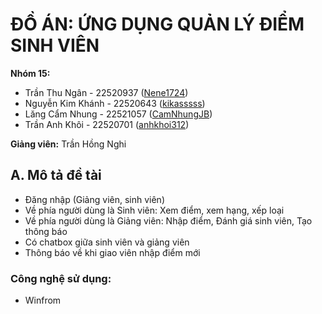 # ĐỒ ÁN: ỨNG DỤNG QUẢN LÝ ĐIỂM SINH VIÊN
**Nhóm 15:**

- Trần Thu Ngân - 22520937 ([Nene1724](https://github.com/Nene1724))
- Nguyễn Kim Khánh - 22520643 ([kikasssss](https://github.com/kikasssss))
- Lăng Cẩm Nhung - 22521057 ([CamNhungJB](https://github.com/CamNhungJB))
- Trần Anh Khôi - 22520701 ([anhkhoi312](https://github.com/anhkhoi312/))

**Giảng viên:** Trần Hồng Nghi 
## A. Mô tả đề tài
- Đăng nhập (Giảng viên, sinh viên) 
- Về phía người dùng là Sinh viên: Xem điểm, xem hạng, xếp loại 
- Về phía người dùng là Giảng viên: Nhập điểm, Đánh giá sinh viên, Tạo thông báo 
- Có chatbox giữa sinh viên và giảng viên
- Thông báo về khi giao viên nhập điểm mới
### Công nghệ sử dụng:
- Winfrom
  
